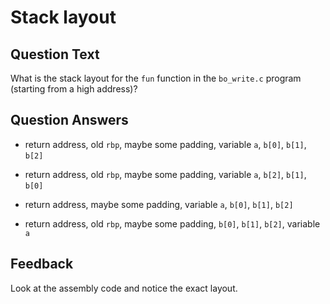 # Stack layout

## Question Text

What is the stack layout for the `fun` function in the `bo_write.c` program (starting from a high address)?

## Question Answers

- return address, old `rbp`, maybe some padding, variable `a`, `b[0]`, `b[1]`, `b[2]`

+ return address, old `rbp`, maybe some padding, variable `a`, `b[2]`, `b[1]`, `b[0]`

- return address, maybe some padding, variable `a`, `b[0]`, `b[1]`, `b[2]`

- return address, old `rbp`, maybe some padding, `b[0]`, `b[1]`, `b[2]`, variable `a`

## Feedback

Look at the assembly code and notice the exact layout.
